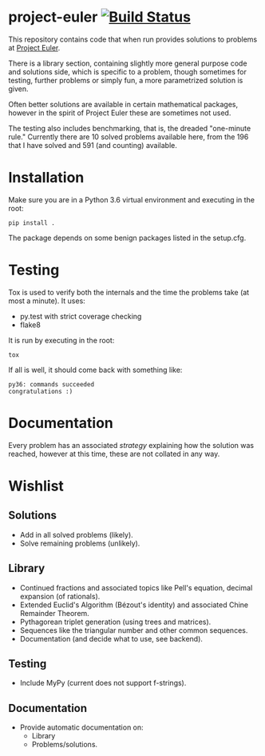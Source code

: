# project-euler [![Build Status](https://travis-ci.org/cryvate/project-euler.svg?branch=master)](https://travis-ci.org/cryvate/project-euler)

This repository contains code that when run provides solutions to problems 
at [Project Euler](https://projecteuler.net/).

There is a library section, containing slightly more general purpose code 
and solutions side, which is specific to a problem, though sometimes for 
testing, further problems or simply fun, a more parametrized solution is given.

Often better solutions are available in certain mathematical packages, 
however in the spirit of Project Euler these are sometimes not used.

The testing also includes benchmarking, that is, the dreaded "one-minute 
rule." Currently there are 10 solved problems available here, from the 196 that I 
have solved and 591 (and counting) available.

# Installation
Make sure you are in a Python 3.6 virtual environment and executing in the 
root:

    pip install .

The package depends on some benign packages listed in the setup.cfg.

# Testing
Tox is used to verify both the internals and the time the problems take (at 
most a minute). It uses:
 
 - py.test with strict coverage checking
 - flake8
 
It is run by executing in the root:

    tox
    
If all is well, it should come back with something like:

    py36: commands succeeded
    congratulations :)
    
# Documentation

Every problem has an associated *strategy* explaining how the solution was 
reached, however at this time, these are not collated in any way. 

# Wishlist

## Solutions
- Add in all solved problems (likely).
- Solve remaining problems (unlikely).

## Library
- Continued fractions and associated topics like Pell's equation, decimal 
expansion (of rationals).
- Extended Euclid's Algorithm (Bézout's identity) and associated Chine 
Remainder Theorem.
- Pythagorean triplet generation (using trees and matrices).
- Sequences like the triangular number and other common sequences.
- Documentation (and decide what to use, see backend).

## Testing
- Include MyPy (current does not support f-strings).

## Documentation
- Provide automatic documentation on:
  + Library
  + Problems/solutions.